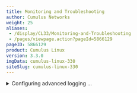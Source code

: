 ```yaml
---
title: Monitoring and Troubleshooting
author: Cumulus Networks
weight: 25
aliases:
 - /display/CL33/Monitoring-and-Troubleshooting
 - /pages/viewpage.action?pageId=5866129
pageID: 5866129
product: Cumulus Linux
version: 3.3.0
imgData: cumulus-linux-330
siteSlug: cumulus-linux-330
---
```

<details>

This chapter introduces monitoring and troubleshooting Cumulus Linux.

## <span>Using the Serial Console</span>

The serial console can be a useful tool for debugging issues, especially
when you find yourself rebooting the switch often or if you don’t have a
reliable network connection.

The default serial console baud rate is 115200, which is the baud rate
[ONIE](http://opencomputeproject.github.io/onie/) uses.

### <span>Configuring the Serial Console on ARM Switches</span>

On ARM switches, the U-Boot environment variable `baudrate` identifies
the baud rate of the serial console. To change the `baudrate` variable,
use the `fw_setenv` command:

    cumulus@switch:~$ sudo fw_setenv baudrate 9600
    Updating environment variable: `baudrate'
    Proceed with update [N/y]? y

You must reboot the switch for the `baudrate` change to take effect.

The valid values for `baudrate` are:

  - 300

  - 600

  - 1200

  - 2400

  - 4800

  - 9600

  - 19200

  - 38400

  - 115200

### <span>Configuring the Serial Console on x86 Switches</span>

On x86 switches, you configure serial console baud rate by editing
`grub`.

{{%notice warning%}}

Incorrect configuration settings in `grub` can cause the switch to be
inaccessible via the console. Grub changes should be carefully reviewed
before implementation.

{{%/notice%}}

The valid values for the baud rate are:

  - 300

  - 600

  - 1200

  - 2400

  - 4800

  - 9600

  - 19200

  - 38400

  - 115200

To change the serial console baud rate:

1.  Edit `/etc/default/grub`. The two relevant lines in
    `/etc/default/grub` are as follows; replace the *115200* value with
    a valid value specified above in the `--speed` variable in the first
    line and in the `console` variable in the second line:
    
        GRUB_SERIAL_COMMAND="serial --port=0x2f8 --speed=115200 --word=8 --parity=no --stop=1"              
        GRUB_CMDLINE_LINUX="console=ttyS1,115200n8 cl_platform=accton_as5712_54x"

2.  After you save your changes to the grub configuration, type the
    following at the command prompt:
    
        cumulus@switch:~$ update-grub

3.  If you plan on accessing your switch's BIOS over the serial console,
    you need to update the baud rate in the switch BIOS. For more
    information, see [this knowledge base
    article](https://support.cumulusnetworks.com/hc/en-us/articles/203884473).

4.  Reboot the switch.

## <span>Getting General System Information</span>

Two commands are helpful for getting general information about the
switch and the version of Cumulus Linux you are running. These are
helpful with system diagnostics and if you need to submit a support
request to Cumulus Networks.

For information about the version of Cumulus Linux running on the
switch, run `net show version`, which displays the contents of
`/etc/lsb-release`:

    cumulus@switch:~$ net show version
    NCLU_VERSION=1.0
    DISTRIB_ID="Cumulus Linux"
    DISTRIB_RELEASE=3.3.0~1493169975.9482755
    DISTRIB_DESCRIPTION="Cumulus Linux 3.3.0~1493169975.9482755"

For general information about the switch, run `net show system`, which
gathers information about the switch from a number of files in the
system:

    cumulus@switch:~$ net show system
     
    Penguin Arctica 4806XP
    Cumulus Version 3.3.0~1493169975.9482755
    Build: Cumulus Linux 3.3.0~1493169975.9482755
     
     
    Chipset: Broadcom Trident2 BCM56854
     
     
    Port Config: 48 x 10G-SFP+ & 6 x 40G-QSFP+
     
     
    CPU: (x86_64) Intel Atom C2558 2.40GHz
     
     
    Uptime: 4 days, 20:53:49

## <span>Diagnostics Using cl-support</span>

You can use `cl-support` to generate a single export file that contains
various details and the configuration from a switch. This is useful for
remote debugging and troubleshooting. For more information about
`cl-support`, read [Understanding the cl-support Output
File](/version/cumulus-linux-330/Monitoring-and-Troubleshooting/Understanding-the-cl-support-Output-File/).

You should run `cl-support` before you submit a support request to
Cumulus Networks as this file helps in the investigation of issues.

    cumulus@switch:~$ sudo cl-support -h
    Usage: cl-support [-h] [-s] [-t] [-v] [reason]...
     
    Args:
    [reason]: Optional reason to give for invoking cl-support.
             Saved into tarball's cmdline.args file.
    Options:
    -h: Print this usage statement
    -s: Security sensitive collection
    -t: User filename tag
    -v: Verbose
    -e MODULES: Enable modules. Comma separated module list (run with -e help for module names)
    -d MODULES: Disable modules. Comma separated module list (run with -d help for module names)

## <span id="src-5866129_MonitoringandTroubleshooting-syslog_server" class="confluence-anchor-link"></span><span>Sending Log Files to a syslog Server</span>

Logging on Cumulus Linux is done with
[rsyslog](http://www.rsyslog.com/). `rsyslog` provides both local
logging to the `syslog` file as well as the ability to export logs to an
external `syslog` server. High precision timestamps are enabled for all
`rsyslog` log files; here's an example:

    2015-08-14T18:21:43.337804+00:00 cumulus switchd[3629]: switchd.c:1409 switchd version 1.0-cl2.5+5

There are applications in Cumulus Linux that write directly to a log
file without going through `rsyslog`. These files are typically located
in `/var/log/`.

{{%notice note%}}

All Cumulus Linux rules are stored in separate files in
`/etc/rsyslog.d/`, which are called at the end of the `GLOBAL
DIRECTIVES` section of `/etc/rsyslog.conf`. As a result, the `RULES`
section at the end of `rsyslog.conf` is ignored because the messages
have to be processed by the rules in `/etc/rsyslog.d` and then dropped
by the last line in `/etc/rsyslog.d/99-syslog.conf`.

{{%/notice%}}

### <span>Local Logging</span>

Most logs within Cumulus Linux are sent through `rsyslog`, which then
writes them to files in the `/var/log` directory. There are default
rules in the `/etc/rsyslog.d/` directory that define where the logs are
written:

| Rule            | Purpose                                                                                                                                                            |
| --------------- | ------------------------------------------------------------------------------------------------------------------------------------------------------------------ |
| 10-rules.conf   | Sets defaults for log messages, include log format and log rate limits.                                                                                            |
| 15-crit.conf    | Logs crit, alert or emerg log messages to `/var/log/crit.log` to ensure they are not rotated away rapidly.                                                         |
| 20-clagd.conf   | Logs `clagd` messages to `/var/log/clagd.log` for [MLAG](/version/cumulus-linux-330/Layer-One-and-Two/Multi-Chassis-Link-Aggregation---MLAG).                      |
| 25-switchd.conf | Logs `switchd` messages to `/var/log/switchd.log`.                                                                                                                 |
| 30-ptmd.conf    | Logs `ptmd` messages to `/var/log/ptmd.log` for [Prescription Topology Manager](/version/cumulus-linux-330/Layer-One-and-Two/Prescriptive-Topology-Manager---PTM). |
| 35-rdnbrd.conf  | Logs `rdnbrd` messages to `/var/log/rdnbrd.log` for [redistribute neighbor](/version/cumulus-linux-330/Layer-Three/Redistribute-Neighbor).                         |
| 40-netd.conf    | Logs `netd` messages to `/var/log/netd.log` for [NCLU](/version/cumulus-linux-330/System-Configuration/Network-Command-Line-Utility).                              |
| 99-syslog.conf  | All remaining processes that use `rsyslog` are sent to `/var/log/syslog`.                                                                                          |

Log files that are rotated are compressed into an archive. Processes
that do not use `rsyslog` write to their own log files within the
`/var/log` directory. For more information on specific log files, see
[Troubleshooting Log
Files](/version/cumulus-linux-330/Monitoring-and-Troubleshooting/Understanding-the-cl-support-Output-File/Troubleshooting-Log-Files).

### <span>Enabling Remote syslog</span>

If you need to send other log files — such as `switchd` logs — to a
`syslog` server, do the following:

1.  Create a file in `/etc/rsyslog.d/`. Make sure it starts with a
    number lower than 99 so that it executes before log messages are
    dropped in, such as `20-clagd.conf` or `25-switchd.conf`. Our
    example file is called `/etc/rsyslog.d/11-remotesyslog.conf`. Add
    content similar to the following:
    
        ## Logging switchd messages to remote syslog server
         
         
        if $programname == 'switchd' then @192.168.1.2:514
    
    This configuration sends log messages to a remote `syslog` server
    for the following processes: `clagd`, `switchd`, `ptmd`, `rdnbrd`,
    `netd` and `syslog`. The `if $programname` line sends the log files
    to the `syslog` server. It follows the same syntax as the
    `/var/log/syslog` file, where *@* indicates UDP, *192.168.1.2* is
    the IP address of the `syslog` server, and *514* is the UDP port.
    
    {{%notice note%}}
    
    For TCP-based syslog, use two @@ before the IP address:
    *@@192.168.1.2:514*.
    
    Running `syslog` over TCP places a burden on the switch to queue
    packets in the `syslog` buffer. This may cause detrimental effects
    if the remote `syslog` server becomes unavailable.
    
    {{%/notice%}}
    
    {{%notice note%}}
    
    The numbering of the files in `/etc/rsyslog.d/` dictates how the
    rules are installed into `rsyslog.d`. If you want to remotely log
    only the messages in `/var/syslog`, and not those in
    `/var/log/clagd.log` or `/var/log/switchd.log`, for instance, then
    name the file `98-remotesyslog.conf`, since it's lower than the
    `/var/syslog` file `99-syslog.conf` only.
    
    {{%/notice%}}

2.  Restart `rsyslog`.
    
        cumulus@switch:~$ sudo systemctl restart rsyslog.service

### <span>Writing to syslog with Management VRF Enabled</span>

You can write to syslog with [management
VRF](/version/cumulus-linux-330/Layer-Three/Management-VRF) enabled by
applying the following configuration; this configuration is commented
out in the `/etc/rsyslog.d/99-syslog.conf` file:

    ## Copy all messages to the remote syslog server at 192.168.1.2 port 514
    action(type="omfwd" Target="192.168.1.2" Device="mgmt" Port="514" Protocol="udp")

### <span>Advanced Logging</span>

All Cumulus applications included in Cumulus Linux log via `rsyslog`.
There are some third party applications bypass `rsyslog` and log to a
file directly. This section demonstrates how you can configure Cumulus
Linux to read in from a flat log file and pass it through the `rsyslog`
filter engine by using the `imfile` module.

{{%notice warning%}}

Never use the `imfile` module to read files that are written by
`rsyslog`, as it can cause loops when reading and writing to the same
log file.

{{%/notice%}}

<summary>Configuring advanced logging ... </summary>

Create a file and add content similar to the following:

    module(load="imfile")
     
    input(type="imfile"
          stateFile="quagga-state"
          File="/var/log/EXAMPLE.log"
          Severity="Warning"
          Tag="EXAMPLE-log:"
          Facility="local7")
     
    if $syslogtag contains "EXAMPLE-log" then action(type="omfwd" Target="192.168.1.2" Port="514" Protocol="udp")

{{%notice tip%}}

You can find more information in the [rsyslog
documentation](http://www.rsyslog.com/doc/v8-stable/configuration/modules/imfile.html).

{{%/notice%}}

Then restart `syslog`:

    cumulus@switch:~$ sudo systemctl restart rsyslog.service

In the above configuration, each setting is defined as follows:

| Setting   | Description                                                                                                                                               |
| --------- | --------------------------------------------------------------------------------------------------------------------------------------------------------- |
| load      | Loads the `rsyslog` module to watch file contents.                                                                                                        |
| File      | The file to be sent through the `rsyslog` rules engine. In the above example, any changes made are sent to `/var/log/switchd.log` to the `syslog` server. |
| stateFile | `rsyslog` uses this to track the state of the file being monitored. This must be unique for each file being monitored.                                    |
| Tag       | Defines the `syslog` tag that precedes the `syslog` messages. In this example, all logs are prefaced with *quagga-log*.                                   |
| Severity  | Defines the logging severity level sent to the `syslog` server.                                                                                           |
| Facility  | Defines the logging format. *local7* is common.                                                                                                           |

### <span>Rate-limiting syslog Messages</span>

If you want to limit the number of `syslog` messages that can be written
to the `syslog` file from individual processes, add the following
configuration to `/etc/rsyslog.conf`. Adjust the interval and burst
values to rate-limit messages to the appropriate levels required by your
environment. For more information, read the [rsyslog
documentation](http://www.rsyslog.com/doc/v8-stable/configuration/modules/imuxsock.html).

    module(load="imuxsock"
          SysSock.RateLimit.Interval="2" SysSock.RateLimit.Burst="50")

<summary>The following test script shows an example of rate-limit output
in Cumulus Linux ... </summary>

    root@leaf1:mgmt-vrf:/home/cumulus# cat ./syslog.py 
    #!/usr/bin/python
    import syslog
    message_count=100
    print "Sending %s Messages..."%(message_count)
    for i in range(0,message_count):
    syslog.syslog("Message Number:%s"%(i))
    print "DONE."
     
    root@leaf1:mgmt-vrf:/home/cumulus# ./syslog.py 
    Sending 100 Messages...
    DONE.
     
    root@leaf1:mgmt-vrf:/home/cumulus# tail -n 60 /var/log/syslog
    2017-02-22T19:59:50.043342+00:00 leaf1 syslog.py[22830]: Message Number:0
    2017-02-22T19:59:50.043723+00:00 leaf1 syslog.py[22830]: Message Number:1
    2017-02-22T19:59:50.043941+00:00 leaf1 syslog.py[22830]: Message Number:2
    2017-02-22T19:59:50.044565+00:00 leaf1 syslog.py[22830]: Message Number:3
    2017-02-22T19:59:50.044830+00:00 leaf1 syslog.py[22830]: Message Number:4
    2017-02-22T19:59:50.045680+00:00 leaf1 syslog.py[22830]: Message Number:5
    <...snip...>
    2017-02-22T19:59:50.056727+00:00 leaf1 syslog.py[22830]: Message Number:45
    2017-02-22T19:59:50.057599+00:00 leaf1 syslog.py[22830]: Message Number:46
    2017-02-22T19:59:50.057741+00:00 leaf1 syslog.py[22830]: Message Number:47
    2017-02-22T19:59:50.057936+00:00 leaf1 syslog.py[22830]: Message Number:48
    2017-02-22T19:59:50.058125+00:00 leaf1 syslog.py[22830]: Message Number:49
    2017-02-22T19:59:50.058324+00:00 leaf1 rsyslogd-2177: imuxsock[pid 22830]: begin to drop messages due to rate-limiting

### <span>Harmless syslog Error: Failed to reset devices.list</span>

The following message gets logged to `/var/log/syslog` when you run
`systemctl daemon-reload` and during system boot:

    systemd[1]: Failed to reset devices.list on /system.slice: Invalid argument

This message is harmless, and can be ignored. It is logged when
`systemd` attempts to change cgroup attributes that are read only. The
upstream version of systemd has been modified to not log this message by
default.

The `systemctl daemon-reload` command is often issued when Debian
packages are installed, so the message may be seen multiple times when
upgrading packages.

## <span>Next Steps</span>

The links below discuss more specific monitoring topics.

<article id="html-search-results" class="ht-content" style="display: none;">

</article>

<footer id="ht-footer">

</footer>

</details>
